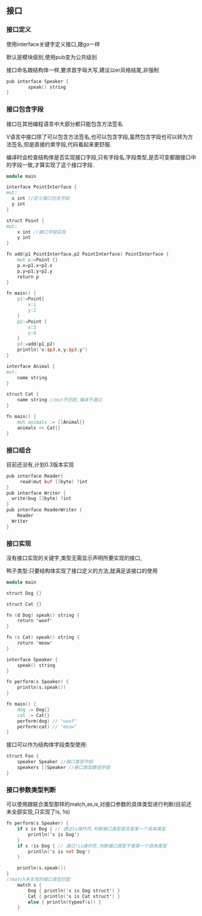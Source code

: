 ## 接口

### 接口定义

使用interface关键字定义接口,跟go一样

默认是模块级别,使用pub变为公共级别

接口命名跟结构体一样,要求首字母大写,建议以er风格结尾,非强制

```v
pub interface Speaker {
		speak() string
}
```

### 接口包含字段

接口在其他编程语言中大部分都只能包含方法签名

V语言中接口除了可以包含方法签名,也可以包含字段,虽然包含字段也可以转为方法签名,但是直接约束字段,代码看起来更舒服.

编译时会检查结构体是否实现接口字段,只有字段名,字段类型,是否可变都跟接口中的字段一致,才算实现了这个接口字段.

```v
module main

interface PointInterface {
mut:
  x int //定义接口包含字段
  y int
}

struct Point {
mut:
	x int //接口字段实现
	y int
}

fn add(p1 PointInterface,p2 PointInterface) PointInterface {
	mut p:=Point {}
	p.x=p1.x+p2.x
	p.y=p1.y+p2.y
	return p
}

fn main() {	
	p1:=Point{
		x:1
		y:2
	}
	p2:=Point {
		x:3
		y:4
	}
	p3:=add(p1,p2)
	println('x:$p3.x,y:$p3.y')
}
```

```v
interface Animal {
mut:
	name string
}

struct Cat {
	name string //mut不匹配,编译不通过
}

fn main() {
	mut animals := []Animal{}
	animals << Cat{}
}
```



### 接口组合

目前还没有,计划0.3版本实现

```v
pub interface Reader{
	 read(mut buf []byte) ?int
}
pub interface Writer {
  write(bug []byte) ?int
}
pub interface ReaderWriter {
	Reader
  Writer
}
```

### 接口实现

没有接口实现的关键字,类型无需显示声明所要实现的接口,

鸭子类型:只要结构体实现了接口定义的方法,就满足该接口的使用

```v
module main

struct Dog {}

struct Cat {}

fn (d Dog) speak() string {
	return 'woof'
}

fn (c Cat) speak() string {
	return 'meow'
}

interface Speaker {
	speak() string
}

fn perform(s Speaker) {
	println(s.speak())
}

fn main() {
	dog := Dog{}
	cat := Cat{}
	perform(dog) // "woof"
	perform(cat) // "meow"
}

```

接口可以作为结构体字段类型使用:

```v
struct Foo {
	speaker Speaker //接口类型字段
	speakers []Speaker //接口类型数组字段
}	
```

### 接口参数类型判断

可以使用跟联合类型那样的match,as,is,对接口参数的具体类型进行判断(目前还未全部实现,只实现了is, !is)

```v
fn perform(s Speaker) {
	if s is Dog { // 通过is操作符,判断接口类型是否是某一个具体类型
		println('s is Dog')
	}
	if s !is Dog { // 通过!is操作符,判断接口类型不是某一个具体类型
		println('s is not Dog')
	}

	println(s.speak())
}
//match未实现的接口类型匹配
	match s {
		Dog { println('s is Dog struct') }
		Cat { println('s is Cat struct') }
		else { println(typeof(s)) }
	}
```

